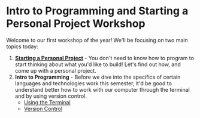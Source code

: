 # Intro to Programming and Starting a Personal Project Workshop

Welcome to our first workshop of the year! We'll be focusing on two main topics today:

1. **[Starting a Personal Project](StartingAPersonalProject.md)** - You don't need to know how to program to start thinking about what you'd like to build! Let's find out how, and come up with a personal project.
1. **Intro to Programming** - Before we dive into the specifics of certain languages and technologies work this semester, it'd be good to understand better how to work with our computer through the terminal and by using version control.
    * [Using the Terminal](UsingTheTerminal.md)
    * [Version Control](VersionControl.md)
